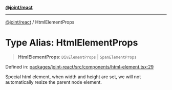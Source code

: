 [**@joint/react**](../README.md)

***

[@joint/react](../README.md) / HtmlElementProps

# Type Alias: HtmlElementProps

> **HtmlElementProps**: `DivElementProps` \| `SpanElementProps`

Defined in: [packages/joint-react/src/components/html-element.tsx:29](https://github.com/samuelgja/joint/blob/e106840dde5e040ebb90e3a712443b6737a1bf58/packages/joint-react/src/components/html-element.tsx#L29)

Special html element, when width and height are set, we will not automatically resize the parent node element.
